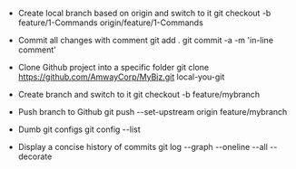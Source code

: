 - Create local branch based on origin and switch to it
    git checkout -b feature/1-Commands origin/feature/1-Commands

- Commit all changes with comment
    git add .
    git commit -a -m 'in-line comment'
    
- Clone Github project into a specific folder
    git clone https://github.com/AmwayCorp/MyBiz.git local-you-git
    
- Create branch and switch to it
    git checkout -b feature/mybranch
    
- Push branch to Github
    git push --set-upstream origin feature/mybranch
    
- Dumb git configs
    git config --list
    
- Display a concise history of commits
    git log --graph --oneline --all --decorate
